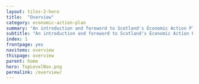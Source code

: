 ```yaml
---
layout: tiles-2-hero
title:  "Overview"
category: economic-action-plan
summary: "An introduction and foreword to Scotland's Economic Action Plan."
subtitle: "An introduction and foreword to Scotland's Economic Action Plan."
index: 1
frontpage: yes
navitems: overview
thispage: overview
parent: home
hero: TopLevelNav.png
permalink: /overview/
---
```


